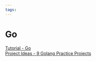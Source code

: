 ```yaml
---
tags:
---
```


# Go

[Tutorial - Go](https://www.w3schools.com/go/index.php)  
[Project Ideas - 9 Golang Practice Projects](https://zerotomastery.io/blog/golang-practice-projects/)
